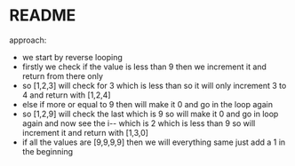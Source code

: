 # README

approach: 
- we start by reverse looping 
- firstly we check if the value is less than 9 then we increment it and return from there only
- so [1,2,3] will check for 3 which is less than so it will only increment 3 to 4 and return with [1,2,4]
- else if more or equal to 9 then will make it 0 and go in the loop again 
- so [1,2,9] will check the last which is 9 so will make it 0 and go in loop again and now see the i-- which is 2 which is less than 9  so will increment it and return with [1,3,0]
- if all the values are [9,9,9,9] then we will everything same just add a 1 in the beginning 